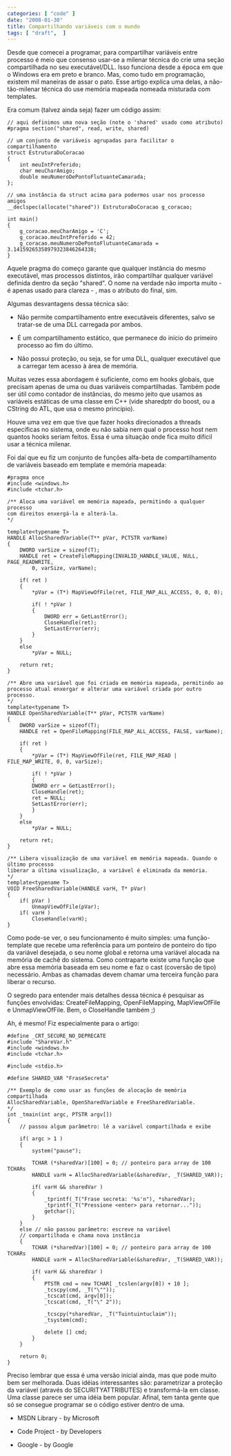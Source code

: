 ```yaml
---
categories: [ "code" ]
date: "2008-01-30"
title: Compartilhando variáveis com o mundo
tags: [ "draft",  ]
---
```

Desde que comecei a programar, para compartilhar variáveis entre processo é meio que consenso usar-se a milenar técnica do crie uma seção compartilhada no seu executável/DLL. Isso funciona desde a época em que o Windows era em preto e branco. Mas, como tudo em programação, existem mil maneiras de assar o pato. Esse artigo explica uma delas, a não-tão-milenar técnica do use memória mapeada nomeada misturada com templates.


Era comum (talvez ainda seja) fazer um código assim:

    // aqui definimos uma nova seção (note o 'shared' usado como atributo)
    #pragma section("shared", read, write, shared)
    
    // um conjunto de variáveis agrupadas para facilitar o compartilhamento
    struct EstruturaDoCoracao
    {
    	int meuIntPreferido;
    	char meuCharAmigo;
    	double meuNumeroDePontoFlutuanteCamarada;
    };
    
    // uma instância da struct acima para podermos usar nos processo amigos
    __declspec(allocate("shared")) EstruturaDoCoracao g_coracao;
    
    int main()
    {
    	g_coracao.meuCharAmigo = 'C';
    	g_coracao.meuIntPreferido = 42;
    	g_coracao.meuNumeroDePontoFlutuanteCamarada = 3.14159265358979323846264338;
    } 
    

Aquele pragma do começo garante que qualquer instância do mesmo executável, mas processos distintos, irão compartilhar qualquer variável definida dentro da seção "shared". O nome na verdade não importa muito - é apenas usado para clareza - , mas o atributo do final, sim.

Algumas desvantagens dessa técnica são:

    
  * Não permite compartilhamento entre executáveis diferentes, salvo se tratar-se de uma DLL carregada por ambos.

    
  * É um compartilhamento estático, que permanece do início do primeiro processo ao fim do último.

    
  * Não possui proteção, ou seja, se for uma DLL, qualquer executável que a carregar tem acesso à área de memória.

Muitas vezes essa abordagem é suficiente, como em hooks globais, que precisam apenas de uma ou duas variáveis compartilhadas. Também pode ser útil como contador de instâncias, do mesmo jeito que usamos as variáveis estáticas de uma classe em C++ (vide sharedptr do boost, ou a CString do ATL, que usa o mesmo princípio).


Houve uma vez em que tive que fazer hooks direcionados a threads específicas no sistema, onde eu não sabia nem qual o processo host nem quantos hooks seriam feitos. Essa é uma situação onde fica muito difícil usar a técnica milenar.

Foi daí que eu fiz um conjunto de funções alfa-beta de compartilhamento de variáveis baseado em template e memória mapeada:

    #pragma once
    #include <windows.h>
    #include <tchar.h>
    
    /** Aloca uma variável em memória mapeada, permitindo a qualquer processo
    com direitos enxergá-la e alterá-la.
    */
    
    template<typename T>
    HANDLE AllocSharedVariable(T** pVar, PCTSTR varName)
    {
    	DWORD varSize = sizeof(T);
    	HANDLE ret = CreateFileMapping(INVALID_HANDLE_VALUE, NULL, PAGE_READWRITE,
    		0, varSize, varName);
    
    	if( ret )
    	{
    		*pVar = (T*) MapViewOfFile(ret, FILE_MAP_ALL_ACCESS, 0, 0, 0);
    
    		if( ! *pVar )
    		{
    			DWORD err = GetLastError();
    			CloseHandle(ret);
    			SetLastError(err);
    		}
    	}
    	else
    		*pVar = NULL;
    
    	return ret;
    }
    
    /** Abre uma variável que foi criada em memória mapeada, permitindo ao
    processo atual enxergar e alterar uma variável criada por outro processo.
    */
    template<typename T>
    HANDLE OpenSharedVariable(T** pVar, PCTSTR varName)
    {
    	DWORD varSize = sizeof(T);
    	HANDLE ret = OpenFileMapping(FILE_MAP_ALL_ACCESS, FALSE, varName);
    
    	if( ret )
    	{
    		*pVar = (T*) MapViewOfFile(ret, FILE_MAP_READ | FILE_MAP_WRITE, 0, 0, varSize);
    
    		if( ! *pVar )
    		{
    		DWORD err = GetLastError();
    		CloseHandle(ret);
    		ret = NULL;
    		SetLastError(err);
    		}
    	}
    	else
    		*pVar = NULL;
    
    	return ret;
    }
    
    /** Libera visualização de uma variável em memória mapeada. Quando o último processo
    liberar a última visualização, a variável é eliminada da memória.
    */
    template<typename T>
    VOID FreeSharedVariable(HANDLE varH, T* pVar)
    {
    	if( pVar )
    		UnmapViewOfFile(pVar);
    	if( varH )
    		CloseHandle(varH);
    } 
    

Como pode-se ver, o seu funcionamento é muito simples: uma função-template que recebe uma referência para um ponteiro de ponteiro do tipo da variável desejada, o seu nome global e retorna uma variável alocada na memória de cachê do sistema. Como contraparte existe uma função que abre essa memória baseada em seu nome e faz o cast (coversão de tipo) necessário. Ambas as chamadas devem chamar uma terceira função para liberar o recurso.

O segredo para entender mais detalhes dessa técnica é pesquisar as funções envolvidas: CreateFileMapping, OpenFileMapping, MapViewOfFile e UnmapViewOfFile. Bem, o CloseHandle também ;)


Ah, é mesmo! Fiz especialmente para o artigo:

    #define _CRT_SECURE_NO_DEPRECATE
    #include "ShareVar.h"
    #include <windows.h>
    #include <tchar.h>
    
    #include <stdio.h>
    
    #define SHARED_VAR "FraseSecreta"
    
    /** Exemplo de como usar as funções de alocação de memória compartilhada
    AllocSharedVariable, OpenSharedVariable e FreeSharedVariable.
    */
    int _tmain(int argc, PTSTR argv[])
    {
    	// passou algum parâmetro: lê a variável compartilhada e exibe
    
    	if( argc > 1 )
    	{
    		system("pause");
    
    		TCHAR (*sharedVar)[100] = 0; // ponteiro para array de 100 TCHARs
    		HANDLE varH = AllocSharedVariable(&sharedVar, _T(SHARED_VAR));
    
    		if( varH && sharedVar )
    		{
    			_tprintf(_T("Frase secreta: '%s'n"), *sharedVar);
    			_tprintf(_T("Pressione <enter> para retornar..."));
    			getchar();
    		}
    	}
    	else // não passou parâmetro: escreve na variável 
    	// compartilhada e chama nova instância
    	{
    		TCHAR (*sharedVar)[100] = 0; // ponteiro para array de 100 TCHARs
    		HANDLE varH = AllocSharedVariable(&sharedVar, _T(SHARED_VAR));
    
    		if( varH && sharedVar )
    		{
    			PTSTR cmd = new TCHAR[ _tcslen(argv[0]) + 10 ];
    			_tcscpy(cmd, _T("\""));
    			_tcscat(cmd, argv[0]);
    			_tcscat(cmd, _T("\" 2"));
    
    			_tcscpy(*sharedVar, _T("Tuintuintuclaim"));
    			_tsystem(cmd);
    
    			delete [] cmd;
    		}
    	}
    
    	return 0;
    } 
    


Preciso lembrar que essa é uma versão inicial ainda, mas que pode muito bem ser melhorada. Duas idéias interessantes são: parametrizar a proteção da variável (através do SECURITYATTRIBUTES) e transformá-la em classe. Uma classe parece ser uma idéia bem popular. Afinal, tem tanta gente que só se consegue programar se o código estiver dentro de uma.


    
  * MSDN Library - by Microsoft

    
  * Code Project - by Developers

    
  * Google - by Google


